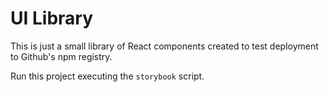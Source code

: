 # UI Library

This is just a small library of React components created to test deployment to Github's npm registry.

Run this project executing the `storybook` script.
